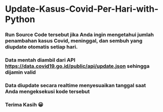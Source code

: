 # Update-Kasus-Covid-Per-Hari-with-Python
### Run Source Code tersebut jika Anda ingin mengetahui jumlah penambahan kasus Covid, meninggal, dan sembuh yang diupdate otomatis setiap hari. 
### Data mentah diambil dari API https://data.covid19.go.id/public/api/update.json sehingga dijamin valid
### Data diupdate secara realtime menyesuaikan tanggal saat Anda mengeksekusi kode tersebut
### Terima Kasih 😀
